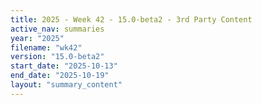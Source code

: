 ```yaml
---
title: 2025 - Week 42 - 15.0-beta2 - 3rd Party Content
active_nav: summaries
year: "2025"
filename: "wk42"
version: "15.0-beta2"
start_date: "2025-10-13"
end_date: "2025-10-19"
layout: "summary_content"
---
```

